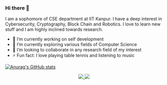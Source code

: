 ### Hi there 👋
I am a sophomore of CSE department at IIT Kanpur. I have a deep interest in Cybersecurity, Cryptography, Block Chain and Robotics. I love to learn new stuff and I am highly inclined towards research.

- 🔭 I’m currently working on self development
- 🌱 I’m currently exploring various fields of Computer Science
- 👯 I’m looking to collaborate in any research field of my interest
- ⚡ Fun fact: I love playing table tennis and listening to music

<p align = "center">
  
[![Anurag's GitHub stats](https://github-readme-stats.vercel.app/api?username=AdiPratapSingh)](https://github.com/anuraghazra/github-readme-stats)
  
</p>

<p align = "center">
 <a href="https://www.linkedin.com/in/adi-pratap-singh/">
 <img src="https://img.shields.io/badge/-LinkedIn-blue?style=flat-square&logo=Linkedin&logoColor=white&link=https://www.linkedin.com/in/adi-pratap-singh/"  />
 </a>
  
 <a href="mailto:adips20@iitk.ac.in">
 <img src="https://img.shields.io/badge/-Contact_Me-BC4E48?style=flat-square&logo=Gmail&logoColor=white&link=mailto:adips20@iitk.ac.in" />
 </a>
   
</p>
